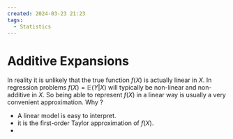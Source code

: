 ```yaml
---
created: 2024-03-23 21:23
tags:
  - Statistics
---
```


# Additive Expansions

In reality it is unlikely that the true function $f(X)$ is actually linear in $X$. In regression problems $f(X) = \mathbb{E}(Y | X)$ will typically be non-linear and non-additive in $X$. So being able to represent $f(X)$ in a linear way is usually a very convenient approximation. Why ?

- A linear model is easy to interpret.
- it is the first-order Taylor approximation of $f(X)$.
- 